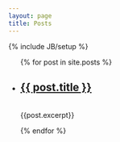 ```yaml
---
layout: page
title: Posts
---
```

{% include JB/setup %}


<ul class="posts">
  {% for post in site.posts %}
    <li><h2><a href="{{ BASE_PATH }}{{ post.url }}">{{ post.title }}</a></h2></li>
    <br>
    <div>{{post.excerpt}}</div>

  {% endfor %}
</ul>
